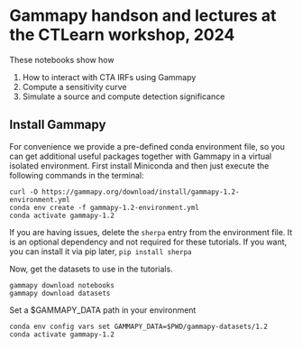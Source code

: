 # Gammapy handson and lectures at the CTLearn workshop, 2024

These notebooks show how 
1. How to interact with CTA IRFs using Gammapy
2. Compute a sensitivity curve
3. Simulate a source and compute detection significance

## Install Gammapy

For convenience we provide a pre-defined conda environment file, so you can get additional useful packages together with Gammapy in a virtual isolated environment. First install Miniconda and then just execute the following commands in the terminal:

```
curl -O https://gammapy.org/download/install/gammapy-1.2-environment.yml
conda env create -f gammapy-1.2-environment.yml
conda activate gammapy-1.2
```

If you are having issues, delete the `sherpa` entry from the environment file.
It is an optional dependency and not required for these tutorials.
If you want, you can install it via pip later, `pip install sherpa`

Now, get the datasets to use in the tutorials.
```
gammapy download notebooks
gammapy download datasets
```

Set a $GAMMAPY_DATA path in your environment
```
conda env config vars set GAMMAPY_DATA=$PWD/gammapy-datasets/1.2
conda activate gammapy-1.2
```

